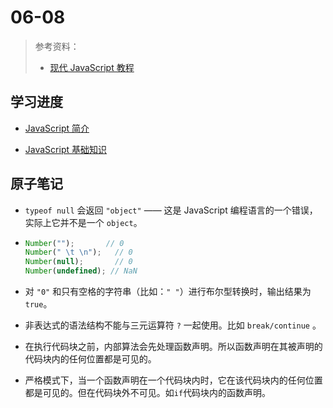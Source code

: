 # 06-08

> 参考资料：
>
> - [现代 JavaScript 教程](https://zh.javascript.info/)

## 学习进度

- [JavaScript 简介](https://zh.javascript.info/getting-started)

- [JavaScript 基础知识](https://zh.javascript.info/first-steps) 

## 原子笔记

- `typeof null` 会返回 `"object"` —— 这是 JavaScript 编程语言的一个错误，实际上它并不是一个 `object`。

- ```javascript
  Number("");       // 0
  Number(" \t \n");   // 0
  Number(null);       // 0
  Number(undefined); // NaN
  ```

- 对 `"0"` 和只有空格的字符串（比如：`" "`）进行布尔型转换时，输出结果为 `true`。

- 非表达式的语法结构不能与三元运算符 `?` 一起使用。比如 `break/continue` 。

- 在执行代码块之前，内部算法会先处理函数声明。所以函数声明在其被声明的代码块内的任何位置都是可见的。

- 严格模式下，当一个函数声明在一个代码块内时，它在该代码块内的任何位置都是可见的。但在代码块外不可见。如`if`代码块内的函数声明。
